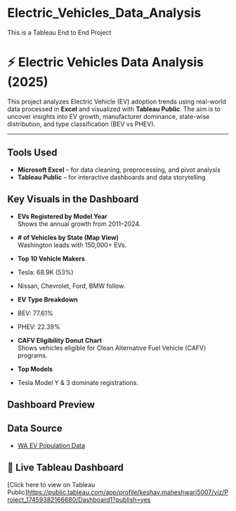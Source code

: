 # Electric_Vehicles_Data_Analysis
This is a Tableau End to End Project
# ⚡ Electric Vehicles Data Analysis (2025)

This project analyzes Electric Vehicle (EV) adoption trends using real-world data processed in **Excel** and visualized with **Tableau Public**. The aim is to uncover insights into EV growth, manufacturer dominance, state-wise distribution, and type classification (BEV vs PHEV).

---

##  Tools Used

- **Microsoft Excel** – for data cleaning, preprocessing, and pivot analysis
- **Tableau Public** – for interactive dashboards and data storytelling


##  Key Visuals in the Dashboard

-  **EVs Registered by Model Year**  
  Shows the annual growth from 2011–2024.

- **# of Vehicles by State (Map View)**  
  Washington leads with 150,000+ EVs.

-  **Top 10 Vehicle Makers**  
  - Tesla: 68.9K (53%)  
  - Nissan, Chevrolet, Ford, BMW follow.

-  **EV Type Breakdown**  
  - BEV: 77.61%  
  - PHEV: 22.39%

- **CAFV Eligibility Donut Chart**  
  Shows vehicles eligible for Clean Alternative Fuel Vehicle (CAFV) programs.

-  **Top Models**  
  - Tesla Model Y & 3 dominate registrations.

##  Dashboard Preview

## Data Source
- [WA EV Population Data](https://data.wa.gov/Transportation/Electric-Vehicle-Population-Data/7fn3-i5eb)

## 🔗 Live Tableau Dashboard

[Click here to view on Tableau Public]https://public.tableau.com/app/profile/keshav.maheshwari5007/viz/Project_17459382166680/Dashboard1?publish=yes



